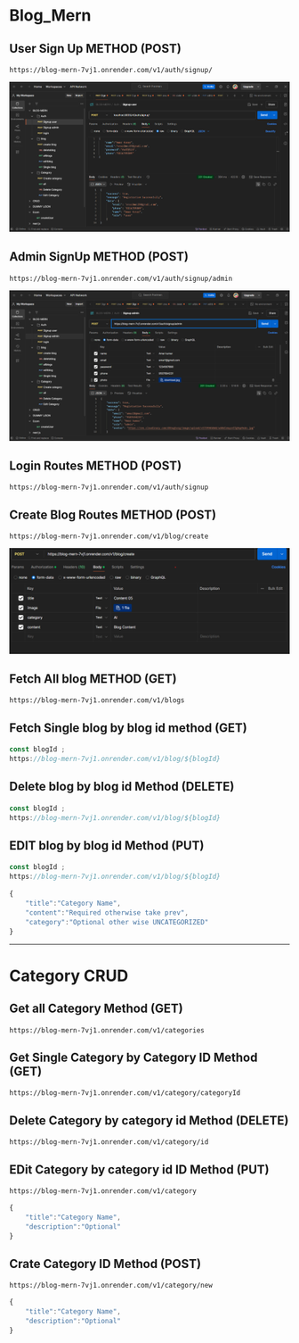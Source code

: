 <!-- Admin and user signUp and sign in completed -->

# Blog_Mern

<h2>User Sign Up METHOD (POST) </h2>

```
https://blog-mern-7vj1.onrender.com/v1/auth/signup/
```

<img src="./public/usersignup.png"/>

<!-- Admin SignUp -->
<h2 >Admin SignUp METHOD (POST)</h2>

```
https://blog-mern-7vj1.onrender.com/v1/auth/signup/admin
```

<img src="./public/adminsignup.png"/>

<!-- login routes -->
<h2>Login Routes METHOD (POST)</h2>

```
https://blog-mern-7vj1.onrender.com/v1/auth/signup
```

<h2>Create Blog Routes METHOD (POST)</h2>

```
https://blog-mern-7vj1.onrender.com/v1/blog/create
```

<img src='./public/createblog.png'>

<h2>Fetch All blog METHOD (GET)</h2>

```
https://blog-mern-7vj1.onrender.com/v1/blogs
```

<h2>Fetch Single blog by blog id method (GET)</h2>

```js
const blogId ;
https://blog-mern-7vj1.onrender.com/v1/blog/${blogId}
```

<h2>Delete  blog by blog id Method (DELETE)</h2>

```js
const blogId ;
https://blog-mern-7vj1.onrender.com/v1/blog/${blogId}
```

<h2>EDIT  blog by blog id Method (PUT)</h2>

```js
const blogId ;
https://blog-mern-7vj1.onrender.com/v1/blog/${blogId}
```

```js
{
    "title":"Category Name",
    "content":"Required otherwise take prev",
    "category":"Optional other wise UNCATEGORIZED"
}
```

<hr/>
<h1>Category CRUD</h1>
<h2>Get all Category Method (GET)</h2>

```
https://blog-mern-7vj1.onrender.com/v1/categories
```

<h2>Get Single Category by Category ID Method (GET)</h2>

```
https://blog-mern-7vj1.onrender.com/v1/category/categoryId
```

<h2>Delete  Category by category id Method (DELETE)</h2>

```
https://blog-mern-7vj1.onrender.com/v1/category/id
```

<h2>EDit  Category by category id ID Method (PUT)</h2>

```
https://blog-mern-7vj1.onrender.com/v1/category
```

```js
{
    "title":"Category Name",
    "description":"Optional"
}
```

<h2>Crate Category  ID Method (POST)</h2>

```
https://blog-mern-7vj1.onrender.com/v1/category/new
```

```js
{
    "title":"Category Name",
    "description":"Optional"
}
```
